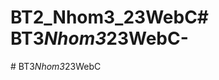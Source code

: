 # BT2_Nhom3_23WebC#   B T 3 _ N h o m 3 _ 2 3 W e b C -  
 #   B T 3 _ N h o m 3 _ 2 3 W e b C  
 